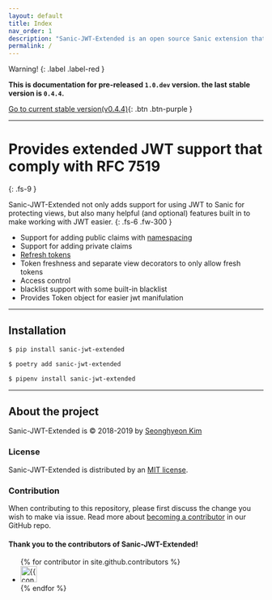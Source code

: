 ```yaml
---
layout: default
title: Index
nav_order: 1
description: "Sanic-JWT-Extended is an open source Sanic extension that provides JWT support"
permalink: /
---
```


Warning!
{: .label .label-red }

**This is documentation for pre-released `1.0.dev` version. the last stable version is `0.4.4`.**

[Go to current stable version(v0.4.4)](https://sanic-jwt-extended.readthedocs.io/en/latest/){: .btn .btn-purple }

---

# Provides **extended** JWT support that comply with RFC 7519
{: .fs-9 }

Sanic-JWT-Extended not only adds support for using JWT to Sanic for protecting views, but also many helpful (and optional) features built in to make working with JWT easier.
{: .fs-6 .fw-300 }

* Support for adding public claims with [namespacing](https://auth0.com/docs/tokens/concepts/claims-namespacing)
* Support for adding private claims
* [Refresh tokens](https://auth0.com/blog/refresh-tokens-what-are-they-and-when-to-use-them/)
* Token freshness and separate view decorators to only allow fresh tokens
* Access control
* blacklist support with some built-in blacklist
* Provides Token object for easier jwt manifulation

---

## Installation

```bash
$ pip install sanic-jwt-extended
```
```bash
$ poetry add sanic-jwt-extended
```
```bash
$ pipenv install sanic-jwt-extended
```

---

## About the project

Sanic-JWT-Extended is &copy; 2018-2019 by [Seonghyeon Kim](https://github.com/NovemberOscar)

### License

Sanic-JWT-Extended is distributed by an [MIT license](https://github.com/NovemberOscar/sanic-jwt-extended/tree/master/LICENSE).

### Contribution

When contributing to this repository, please first discuss the change you wish to make via issue. Read more about [becoming a contributor]() in our GitHub repo.

#### Thank you to the contributors of Sanic-JWT-Extended!

<ul class="list-style-none">
{% for contributor in site.github.contributors %}
  <li class="d-inline-block mr-1">
     <a href="{{ contributor.html_url }}"><img src="{{ contributor.avatar_url }}" width="32" height="32" alt="{{ contributor.login }}"/></a>
  </li>
{% endfor %}
</ul>

